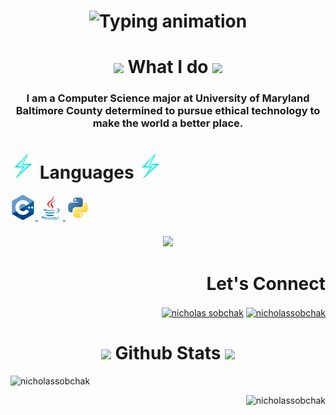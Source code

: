 <h1 align="center">
  <img src="https://readme-typing-svg.herokuapp.com?font=Fira+Code&weight=700&size=26&duration=3000&pause=1000&center=true&vCenter=true&color=FDF6E3&width=500&lines=Hello%2C+I'm+Nicholas+Sobchak" alt="Typing animation" />
</p>

<h1 align="center"> <img src="https://user-images.githubusercontent.com/74038190/216122041-518ac897-8d92-4c6b-9b3f-ca01dcaf38ee.png" width="40" /> What I do <img src="https://user-images.githubusercontent.com/74038190/216122041-518ac897-8d92-4c6b-9b3f-ca01dcaf38ee.png" width="40" />
<h3 align="center">I am a Computer Science major at University of Maryland Baltimore County determined to pursue ethical technology to make the world a better place.</h3>


<h1 align="left"> <img src="https://raw.githubusercontent.com/NicholasSobchak/NicholasSobchak/main/LightningBolt.gif" width="40" /> Languages <img src="https://raw.githubusercontent.com/NicholasSobchak/NicholasSobchak/main/LightningBolt.gif" width="40" /></h1>
<p align="left"> <a href="https://www.w3schools.com/cpp/" target="_blank" rel="noreferrer"> <img src="https://raw.githubusercontent.com/devicons/devicon/master/icons/cplusplus/cplusplus-original.svg" alt="cplusplus" width="40" height="40"/> </a> <a href="https://www.java.com" target="_blank" rel="noreferrer"> <img src="https://raw.githubusercontent.com/devicons/devicon/master/icons/java/java-original.svg" alt="java" width="40" height="40"/> </a> <a href="https://www.python.org" target="_blank" rel="noreferrer"> <img src="https://raw.githubusercontent.com/devicons/devicon/master/icons/python/python-original.svg" alt="python" width="40" height="40"/> </a> </p>

<h3 align="center"> <img src="https://media.giphy.com/media/xT9IgzoKnwFNmISR8I/giphy.gif" width="500"/>

<h1 align="right">Let's Connect</h1>
<p align="right">
<a href="https://linkedin.com/in/nicholas sobchak" target="blank"><img align="center" src="https://raw.githubusercontent.com/rahuldkjain/github-profile-readme-generator/master/src/images/icons/Social/linked-in-alt.svg" alt="nicholas sobchak" height="30" width="40" /></a>
<a href="https://www.leetcode.com/nicholassobchak" target="blank"><img align="center" src="https://raw.githubusercontent.com/rahuldkjain/github-profile-readme-generator/master/src/images/icons/Social/leet-code.svg" alt="nicholassobchak" height="30" width="40" /></a>
</p>


<h1 align="center"> <img src="https://user-images.githubusercontent.com/74038190/216122041-518ac897-8d92-4c6b-9b3f-ca01dcaf38ee.png" width="40" /> Github Stats <img src="https://user-images.githubusercontent.com/74038190/216122041-518ac897-8d92-4c6b-9b3f-ca01dcaf38ee.png" width="40" /></h1>
<p>&nbsp;<img align="left" src="https://github-readme-stats.vercel.app/api?username=nicholassobchak&show_icons=true&theme=dracula&hide_border=true&locale=en" alt="nicholassobchak" /></p>

<p><img align="right" src="https://github-readme-streak-stats.herokuapp.com/?user=nicholassobchak&theme=dark" alt="nicholassobchak" /></p>




